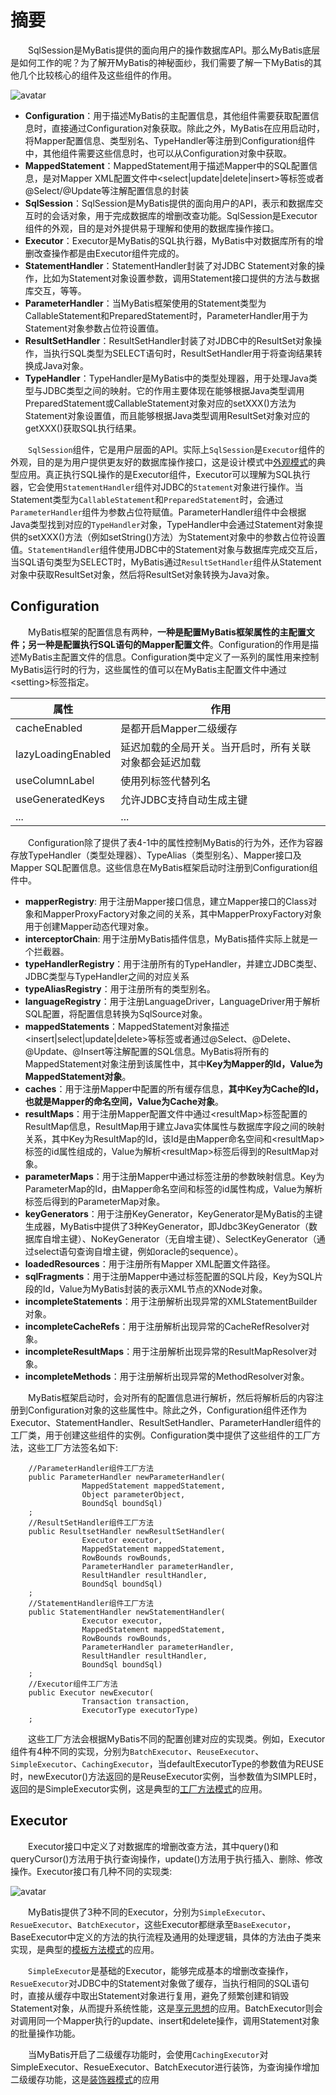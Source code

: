 
# 摘要

&emsp;&emsp;SqlSession是MyBatis提供的面向用户的操作数据库API。那么MyBatis底层是如何工作的呢？为了解开MyBatis的神秘面纱，我们需要了解一下MyBatis的其他几个比较核心的组件及这些组件的作用。

![avatar](https://cdn.jsdelivr.net/gh/facedamon/markdownps2@master/mybatis/epub_27563388_132.jpg)

- **Configuration**：用于描述MyBatis的主配置信息，其他组件需要获取配置信息时，直接通过Configuration对象获取。除此之外，MyBatis在应用启动时，将Mapper配置信息、类型别名、TypeHandler等注册到Configuration组件中，其他组件需要这些信息时，也可以从Configuration对象中获取。
- **MappedStatement**：MappedStatement用于描述Mapper中的SQL配置信息，是对Mapper XML配置文件中<select|update|delete|insert>等标签或者@Select/@Update等注解配置信息的封装
- **SqlSession**：SqlSession是MyBatis提供的面向用户的API，表示和数据库交互时的会话对象，用于完成数据库的增删改查功能。SqlSession是Executor组件的外观，目的是对外提供易于理解和使用的数据库操作接口。
- **Executor**：Executor是MyBatis的SQL执行器，MyBatis中对数据库所有的增删改查操作都是由Executor组件完成的。
- **StatementHandler**：StatementHandler封装了对JDBC Statement对象的操作，比如为Statement对象设置参数，调用Statement接口提供的方法与数据库交互，等等。
- **ParameterHandler**：当MyBatis框架使用的Statement类型为CallableStatement和PreparedStatement时，ParameterHandler用于为Statement对象参数占位符设置值。
- **ResultSetHandler**：ResultSetHandler封装了对JDBC中的ResultSet对象操作，当执行SQL类型为SELECT语句时，ResultSetHandler用于将查询结果转换成Java对象。
- **TypeHandler**：TypeHandler是MyBatis中的类型处理器，用于处理Java类型与JDBC类型之间的映射。它的作用主要体现在能够根据Java类型调用PreparedStatement或CallableStatement对象对应的setXXX()方法为Statement对象设置值，而且能够根据Java类型调用ResultSet对象对应的getXXX()获取SQL执行结果。

&emsp;&emsp;`SqlSession`组件，它是用户层面的API。实际上`SqlSession`是`Executor`组件的外观，目的是为用户提供更友好的数据库操作接口，这是设计模式中[外观模式](http://facedamon.github.io/post/design-patterns/%E7%BB%93%E6%9E%84/%E5%A4%96%E8%A7%82%E6%A8%A1%E5%BC%8F)的典型应用。真正执行SQL操作的是Executor组件，Executor可以理解为SQL执行器，它会使用`StatementHandler`组件对JDBC的`Statement`对象进行操作。当Statement类型为`CallableStatement`和`PreparedStatement`时，会通过`ParameterHandler`组件为参数占位符赋值。ParameterHandler组件中会根据Java类型找到对应的`TypeHandler`对象，TypeHandler中会通过Statement对象提供的setXXX()方法（例如setString()方法）为Statement对象中的参数占位符设置值。`StatementHandler`组件使用JDBC中的Statement对象与数据库完成交互后，当SQL语句类型为SELECT时，MyBatis通过`ResultSetHandler`组件从Statement对象中获取ResultSet对象，然后将ResultSet对象转换为Java对象。

## Configuration

&emsp;&emsp;MyBatis框架的配置信息有两种，**一种是配置MyBatis框架属性的主配置文件；另一种是配置执行SQL语句的Mapper配置文件**。Configuration的作用是描述MyBatis主配置文件的信息。Configuration类中定义了一系列的属性用来控制MyBatis运行时的行为，这些属性的值可以在MyBatis主配置文件中通过\<setting\>标签指定。

|属性|作用|
|---|---|
|cacheEnabled|是都开启Mapper二级缓存|
|lazyLoadingEnabled|延迟加载的全局开关。当开启时，所有关联对象都会延迟加载|
|useColumnLabel|使用列标签代替列名|
|useGeneratedKeys|允许JDBC支持自动生成主键|
|...|...|

&emsp;&emsp;Configuration除了提供了表4-1中的属性控制MyBatis的行为外，还作为容器存放TypeHandler（类型处理器）、TypeAlias（类型别名）、Mapper接口及Mapper SQL配置信息。这些信息在MyBatis框架启动时注册到Configuration组件中。

- **mapperRegistry**: 用于注册Mapper接口信息，建立Mapper接口的Class对象和MapperProxyFactory对象之间的关系，其中MapperProxyFactory对象用于创建Mapper动态代理对象。
- **interceptorChain**: 用于注册MyBatis插件信息，MyBatis插件实际上就是一个拦截器。
- **typeHandlerRegistry**：用于注册所有的TypeHandler，并建立JDBC类型、JDBC类型与TypeHandler之间的对应关系
- **typeAliasRegistry**：用于注册所有的类型别名。
- **languageRegistry**：用于注册LanguageDriver，LanguageDriver用于解析SQL配置，将配置信息转换为SqlSource对象。
- **mappedStatements**：MappedStatement对象描述\<insert|select|update|delete\>等标签或者通过@Select、@Delete、@Update、@Insert等注解配置的SQL信息。MyBatis将所有的MappedStatement对象注册到该属性中，其中**Key为Mapper的Id，Value为MappedStatement对象**。
- **caches**：用于注册Mapper中配置的所有缓存信息，**其中Key为Cache的Id，也就是Mapper的命名空间，Value为Cache对象**。
- **resultMaps**：用于注册Mapper配置文件中通过\<resultMap\>标签配置的ResultMap信息，ResultMap用于建立Java实体属性与数据库字段之间的映射关系，其中Key为ResultMap的Id，该Id是由Mapper命名空间和\<resultMap\>标签的id属性组成的，Value为解析\<resultMap\>标签后得到的ResultMap对象。
- **parameterMaps**：用于注册Mapper中通过<parameterMap>标签注册的参数映射信息。Key为ParameterMap的Id，由Mapper命名空间和<parameterMap>标签的id属性构成，Value为解析<parameterMap>标签后得到的ParameterMap对象。
- **keyGenerators**：用于注册KeyGenerator，KeyGenerator是MyBatis的主键生成器，MyBatis中提供了3种KeyGenerator，即Jdbc3KeyGenerator（数据库自增主键）、NoKeyGenerator（无自增主键）、SelectKeyGenerator（通过select语句查询自增主键，例如oracle的sequence）。
- **loadedResources**：用于注册所有Mapper XML配置文件路径。
- **sqlFragments**：用于注册Mapper中通过<sql>标签配置的SQL片段，Key为SQL片段的Id，Value为MyBatis封装的表示XML节点的XNode对象。
- **incompleteStatements**：用于注册解析出现异常的XMLStatementBuilder对象。
- **incompleteCacheRefs**：用于注册解析出现异常的CacheRefResolver对象。
- **incompleteResultMaps**：用于注册解析出现异常的ResultMapResolver对象。
- **incompleteMethods**：用于注册解析出现异常的MethodResolver对象。

&emsp;&emsp;MyBatis框架启动时，会对所有的配置信息进行解析，然后将解析后的内容注册到Configuration对象的这些属性中。除此之外，Configuration组件还作为Executor、StatementHandler、ResultSetHandler、ParameterHandler组件的工厂类，用于创建这些组件的实例。Configuration类中提供了这些组件的工厂方法，这些工厂方法签名如下:

        //ParameterHandler组件工厂方法
        public ParameterHandler newParameterHandler(
                    MappedStatement mappedStatement, 
                    Object parameterObject, 
                    BoundSql boundSql)
        ;
        //ResultSetHandler组件工厂方法
        public ResultsetHandler newResultSetHandler(
                    Executor executor, 
                    MappedStatement mappedStatement, 
                    RowBounds rowBounds, 
                    ParameterHandler parameterHandler, 
                    ResultHandler resultHandler, 
                    BoundSql boundSql)
        ;
        //StatementHandler组件工厂方法
        public StatementHandler newStatementHandler(
                    Executor executor, 
                    MappedStatement mappedStatement, 
                    RowBounds rowBounds, 
                    ParameterHandler parameterHandler, 
                    ResultHandler resultHandler, 
                    BoundSql boundSql)
        ;
        //Executor组件工厂方法
        public Executor newExecutor(
                    Transaction transaction, 
                    ExecutorType executorType)
        ;

&emsp;&emsp;这些工厂方法会根据MyBatis不同的配置创建对应的实现类。例如，Executor组件有4种不同的实现，分别为`BatchExecutor`、`ReuseExecutor`、`SimpleExecutor`、`CachingExecutor`，当defaultExecutorType的参数值为REUSE时，newExecutor()方法返回的是ReuseExecutor实例，当参数值为SIMPLE时，返回的是SimpleExecutor实例，这是典型的[工厂方法模式](http://facedamon.github.io/post/design-patterns/%E5%88%9B%E5%BB%BA/%E5%B7%A5%E5%8E%82%E6%A8%A1%E5%BC%8F)的应用。

## Executor

&emsp;&emsp;Executor接口中定义了对数据库的增删改查方法，其中query()和queryCursor()方法用于执行查询操作，update()方法用于执行插入、删除、修改操作。Executor接口有几种不同的实现类:

![avatar](https://cdn.jsdelivr.net/gh/facedamon/markdownps2@master/mybatis/epub_27563388_141.jpg)

&emsp;&emsp;MyBatis提供了3种不同的Executor，分别为`SimpleExecutor`、`ResueExecutor`、`BatchExecutor`，这些Executor都继承至`BaseExecutor`，BaseExecutor中定义的方法的执行流程及通用的处理逻辑，具体的方法由子类来实现，是典型的[模板方法模式](http://facedamon.github.io/post/design-patterns/%E8%A1%8C%E4%B8%BA/%E6%A8%A1%E6%9D%BF%E6%A8%A1%E5%BC%8F)的应用。

&emsp;&emsp;`SimpleExecutor`是基础的Executor，能够完成基本的增删改查操作，`ResueExecutor`对JDBC中的Statement对象做了缓存，当执行相同的SQL语句时，直接从缓存中取出Statement对象进行复用，避免了频繁创建和销毁Statement对象，从而提升系统性能，这是[享元思想](http://facedamon.github.io/post/design-patterns/%E8%A1%8C%E4%B8%BA/%E6%A8%A1%E6%9D%BF%E6%A8%A1%E5%BC%8F)的应用。BatchExecutor则会对调用同一个Mapper执行的update、insert和delete操作，调用Statement对象的批量操作功能。

&emsp;&emsp;当MyBatis开启了二级缓存功能时，会使用`CachingExecutor`对SimpleExecutor、ResueExecutor、BatchExecutor进行装饰，为查询操作增加二级缓存功能，这是[装饰器模式](http://facedamon.github.io/post/design-patterns/%E7%BB%93%E6%9E%84/%E8%A3%85%E9%A5%B0%E5%99%A8%E6%A8%A1%E5%BC%8F/)的应用